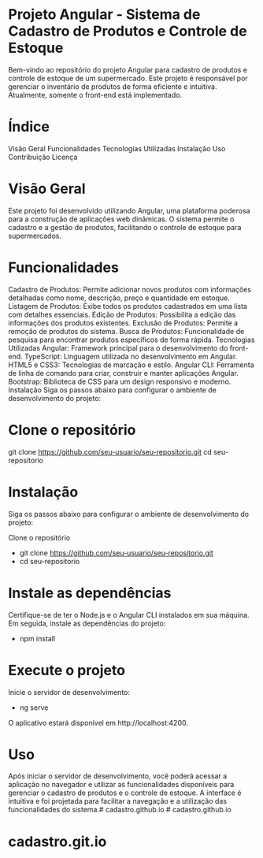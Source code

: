 # Projeto Angular - Sistema de Cadastro de Produtos e Controle de Estoque
Bem-vindo ao repositório do projeto Angular para cadastro de produtos e controle de estoque de um supermercado. Este projeto é responsável por gerenciar o inventário de produtos de forma eficiente e intuitiva. Atualmente, somente o front-end está implementado.

# Índice
Visão Geral
Funcionalidades
Tecnologias Utilizadas
Instalação
Uso
Contribuição
Licença

# Visão Geral
Este projeto foi desenvolvido utilizando Angular, uma plataforma poderosa para a construção de aplicações web dinâmicas. O sistema permite o cadastro e a gestão de produtos, facilitando o controle de estoque para supermercados.

# Funcionalidades
Cadastro de Produtos: Permite adicionar novos produtos com informações detalhadas como nome, descrição, preço e quantidade em estoque.
Listagem de Produtos: Exibe todos os produtos cadastrados em uma lista com detalhes essenciais.
Edição de Produtos: Possibilita a edição das informações dos produtos existentes.
Exclusão de Produtos: Permite a remoção de produtos do sistema.
Busca de Produtos: Funcionalidade de pesquisa para encontrar produtos específicos de forma rápida.
Tecnologias Utilizadas
Angular: Framework principal para o desenvolvimento do front-end.
TypeScript: Linguagem utilizada no desenvolvimento em Angular.
HTML5 e CSS3: Tecnologias de marcação e estilo.
Angular CLI: Ferramenta de linha de comando para criar, construir e manter aplicações Angular.
Bootstrap: Biblioteca de CSS para um design responsivo e moderno.
Instalação
Siga os passos abaixo para configurar o ambiente de desenvolvimento do projeto:

# Clone o repositório
git clone https://github.com/seu-usuario/seu-repositorio.git
cd seu-repositorio

# Instalação
Siga os passos abaixo para configurar o ambiente de desenvolvimento do projeto:

Clone o repositório
- git clone https://github.com/seu-usuario/seu-repositorio.git
- cd seu-repositorio

#  Instale as dependências
Certifique-se de ter o Node.js e o Angular CLI instalados em sua máquina. Em seguida, instale as dependências do projeto:
- npm install

# Execute o projeto
Inicie o servidor de desenvolvimento:
- ng serve

O aplicativo estará disponível em http://localhost:4200.

# Uso
Após iniciar o servidor de desenvolvimento, você poderá acessar a aplicação no navegador e utilizar as funcionalidades disponíveis para gerenciar o cadastro de produtos e o controle de estoque. A interface é intuitiva e foi projetada para facilitar a navegação e a utilização das funcionalidades do sistema.#   c a d a s t r o . g i t h u b . i o  
 # cadastro.github.io
# cadastro.git.io
